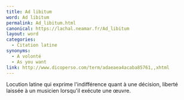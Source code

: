 ```yaml
---
title: Ad libitum
word: Ad libitum
permalink: Ad_libitum.html
canonical: https://lachal.neamar.fr/Ad_libitum
layout: word
categories:
  - Citation latine
synonyms:
  - A volonté
  - As you want
link: http://www.dicoperso.com/term/adaeaea4acaba85761,,xhtml
---
```


Locution latine qui exprime l'indifférence quant à une décision, liberté laissée à un musicien lorsqu'il exécute une œuvre.


